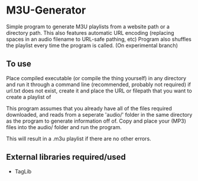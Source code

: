 # M3U-Generator

Simple program to generate M3U playlists from a website path or a directory path.
This also features automatic URL encoding (replacing spaces in an audio filename to URL-safe pathing, etc)
Program also shuffles the playlist every time the program is called. (On experimental branch)

## To use

Place compiled executable (or compile the thing yourself) in any directory and run it through a command line (recommended, probably not required)
if url.txt does not exist, create it and place the URL or filepath that you want to create a playlist of

This program assumes that you already have all of the files required downloaded, and reads from a seperate 'audio/' folder in the same directory as the program to generate information off of.
Copy and place your (MP3) files into the audio/ folder and run the program.

This will result in a .m3u playlist if there are no other errors.

## External libraries required/used

- TagLib
